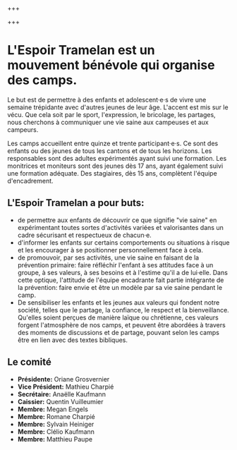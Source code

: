 +++

+++
# L'Espoir Tramelan est un mouvement bénévole qui organise des camps.

Le but est de permettre à des enfants et adolescent·e·s de vivre une semaine trépidante avec d'autres jeunes de leur âge. L'accent est mis sur le vécu. Que cela soit par le sport, l'expression, le bricolage, les partages, nous cherchons à communiquer une vie saine aux campeuses et aux campeurs.

Les camps accueillent entre quinze et trente participant·e·s. Ce sont des enfants ou des jeunes de tous les cantons et de tous les horizons. Les responsables sont des adultes expérimentés ayant suivi une formation. Les monitrices et moniteurs sont des jeunes dès 17 ans, ayant également suivi une formation adéquate. Des stagiaires, dès 15 ans, complètent l'équipe d'encadrement.

## L'Espoir Tramelan a pour buts:

* de permettre aux enfants de découvrir ce que signifie "vie saine" en expérimentant toutes sortes d'activités variées et valorisantes dans un cadre sécurisant et respectueux de chacun·e.
* d'informer les enfants sur certains comportements ou situations à risque et les encourager à se positionner personnellement face à cela.
* de promouvoir, par ses activités, une vie saine en faisant de la prévention primaire: faire réfléchir l'enfant à ses attitudes face à un groupe, à ses valeurs, à ses besoins et à l'estime qu'il a de lui·elle. Dans cette optique, l'attitude de l'équipe encadrante fait partie intégrante de la prévention: faire envie et être un modèle par sa vie saine pendant le camp.
* De sensibiliser les enfants et les jeunes aux valeurs qui fondent notre société, telles que le partage, la confiance, le respect et la bienveillance. Qu'elles soient perçues de manière laïque ou chrétienne, ces valeurs forgent l'atmosphère de nos camps, et peuvent être abordées à travers des moments de discussions et de partage, pouvant selon les camps être en lien avec des textes bibliques.

## Le comité

* **Présidente:** Oriane Grosvernier
* **Vice Président:** Mathieu Charpié
* **Secrétaire:** Anaëlle Kaufmann
* **Caissier:** Quentin Vuilleumier
* **Membre:** Megan Engels
* **Membre:** Romane Charpié
* **Membre:** Sylvain Heiniger
* **Membre:** Clélio Kaufmann
* **Membre:** Matthieu Paupe